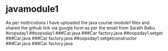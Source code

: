 # javamodule1
As per insttrcutions I have uploaded the java course module1 files and shared the github link via google form as per the email from Sarath Babu.
#oopsday1
  ##oopsday1
   ###Car.java
   ###Car factory.java
 ##oopsday1.setget
  ###Car.java
  ###Car factory.java
   ##oopsday1.setgetconstructor
    ###Car.java
    ###Car factory.java
    
  
